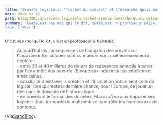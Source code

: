 ```yaml
---
title: "Brevets logiciels: \"racket du siècle\" et \"démarche quasi mafieuse\""
date: 2005-03-17
path: blog/2005/3/brevets-logiciels-racket-siecle-demarche-quasi-mafieuse
summary: "C&#39;est pas moi qui le dit, c&#39;est un professeur &#224; Centrale."
tags: ['Misc']
---
```


C&#39;est pas moi qui le dit, c&#39;est un <a href="http://silicon.fr/getarticle.asp?ID=8923">professeur &#224;
 Centrale</a>.

<blockquote>
Aujourd'hui les cons&#233;quences de l'adoption des brevets
sur l'industrie informatiques sont connues et sont malheureusement &#224;
d&#233;plorer:<br>
- entre 30 et 40 milliards de dollars de redevances annuelle &#224; payer par
l'ensemble des pays de l'Europe aux industries essentiellement
am&#233;ricaines.<br>
- possibilit&#233; d'entraver la cr&#233;ation et l'innovation notamment celle du
logiciel libre qui reste la derni&#232;re chance, pour l'Europe, de jouer un
r&#244;le dans le domaine de l'informatique.<br>
- en brevetant le format des donn&#233;es, Microsoft va ainsi imposer ses
logiciels dans le monde du multim&#233;dia et contr&#244;ler les fournisseurs de
contenus.
 </blockquote> 

(Via<a href="http://standblog.org/">StandBlog</a>). 

